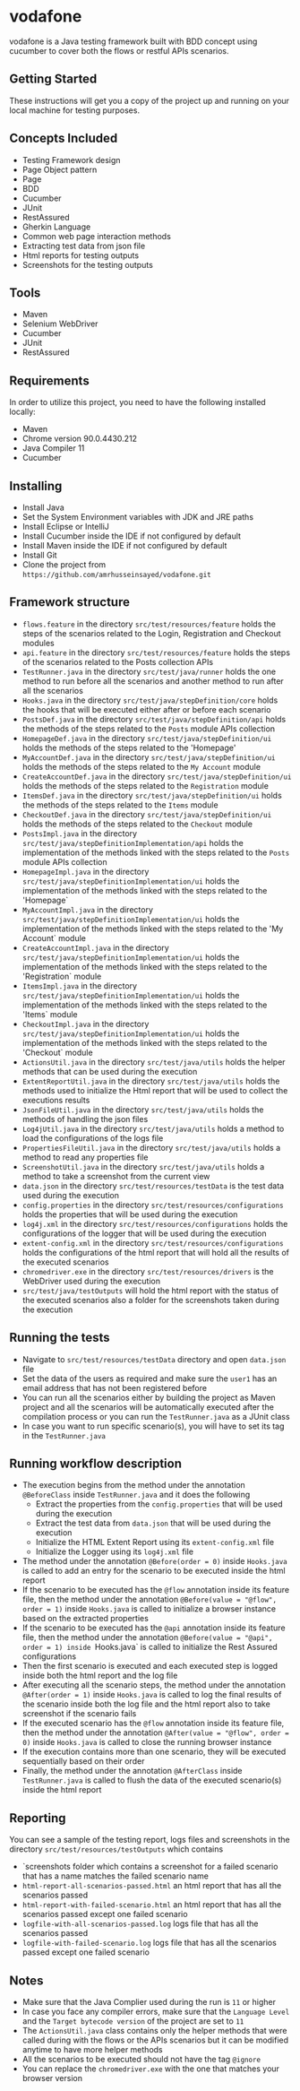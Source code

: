 # vodafone
vodafone is a Java testing framework built with BDD concept using cucumber to cover both the flows or restful APIs scenarios.

## Getting Started
These instructions will get you a copy of the project up and running on your local machine for testing purposes.

## Concepts Included
* Testing Framework design
* Page Object pattern
* Page 
* BDD
* Cucumber
* JUnit
* RestAssured
* Gherkin Language
* Common web page interaction methods
* Extracting test data from json file
* Html reports for testing outputs
* Screenshots for the testing outputs

## Tools
* Maven
* Selenium WebDriver
* Cucumber
* JUnit
* RestAssured

## Requirements
In order to utilize this project, you need to have the following installed locally:
* Maven
* Chrome version 90.0.4430.212
* Java Compiler 11
* Cucumber

## Installing
* Install Java
* Set the System Environment variables with JDK and JRE paths
* Install Eclipse or IntelliJ
* Install Cucumber inside the IDE if not configured by default
* Install Maven inside the IDE if not configured by default
* Install Git
* Clone the project from `https://github.com/amrhusseinsayed/vodafone.git`

## Framework structure
* `flows.feature` in the directory `src/test/resources/feature` holds the steps of the scenarios related to the Login, Registration and Checkout modules
* `api.feature` in the directory `src/test/resources/feature` holds the steps of the scenarios related to the Posts collection APIs
* `TestRunner.java` in the directory `src/test/java/runner` holds the one method to run before all the scenarios and another method to run after all the scenarios
* `Hooks.java` in the directory `src/test/java/stepDefinition/core` holds the hooks that will be executed either after or before each scenario
* `PostsDef.java` in the directory `src/test/java/stepDefinition/api` holds the methods of the steps related to the `Posts` module APIs collection
* `HomepageDef.java` in the directory `src/test/java/stepDefinition/ui` holds the methods of the steps related to the 'Homepage'
* `MyAccountDef.java` in the directory `src/test/java/stepDefinition/ui` holds the methods of the steps related to the `My Account` module
* `CreateAccountDef.java` in the directory `src/test/java/stepDefinition/ui` holds the methods of the steps related to the `Registration` module
* `ItemsDef.java` in the directory `src/test/java/stepDefinition/ui` holds the methods of the steps related to the `Items` module
* `CheckoutDef.java` in the directory `src/test/java/stepDefinition/ui` holds the methods of the steps related to the `Checkout` module
* `PostsImpl.java` in the directory `src/test/java/stepDefinitionImplementation/api` holds the implementation of the methods linked with the steps related to the `Posts` module APIs collection
* `HomepageImpl.java` in the directory `src/test/java/stepDefinitionImplementation/ui` holds the implementation of the methods linked with the steps related to the 'Homepage`
* `MyAccountImpl.java` in the directory `src/test/java/stepDefinitionImplementation/ui` holds the implementation of the methods linked with the steps related to the 'My Account` module
* `CreateAccountImpl.java` in the directory `src/test/java/stepDefinitionImplementation/ui` holds the implementation of the methods linked with the steps related to the 'Registration` module
* `ItemsImpl.java` in the directory `src/test/java/stepDefinitionImplementation/ui` holds the implementation of the methods linked with the steps related to the 'Items` module
* `CheckoutImpl.java` in the directory `src/test/java/stepDefinitionImplementation/ui` holds the implementation of the methods linked with the steps related to the 'Checkout` module
* `ActionsUtil.java` in the directory `src/test/java/utils` holds the helper methods that can be used during the execution
* `ExtentReportUtil.java` in the directory `src/test/java/utils` holds the methods used to initialize the Html report that will be used to collect the executions results
* `JsonFileUtil.java` in the directory `src/test/java/utils` holds the methods of handling the json files
* `Log4jUtil.java` in the directory `src/test/java/utils` holds a method to load the configurations of the logs file
* `PropertiesFileUtil.java` in the directory `src/test/java/utils` holds a method to read any properties file
* `ScreenshotUtil.java` in the directory `src/test/java/utils` holds a method to take a screenshot from the current view
* `data.json` in the directory `src/test/resources/testData` is the test data used during the execution
* `config.properties` in the directory `src/test/resources/configurations` holds the properties that will be used during the execution
* `log4j.xml` in the directory `src/test/resources/configurations` holds the configurations of the logger that will be used during the execution
* `extent-config.xml` in the directory `src/test/resources/configurations` holds the configurations of the html report that will hold all the results of the executed scenarios
* `chromedriver.exe` in the directory `src/test/resources/drivers` is the WebDriver used during the execution
* `src/test/java/testOutputs` will hold the html report with the status of the executed scenarios also a folder for the screenshots taken during the execution

## Running the tests
* Navigate to `src/test/resources/testData` directory and open `data.json` file
* Set the data of the users as required and make sure the `user1` has an email address that has not been registered before
* You can run all the scenarios either by building the project as Maven project and all the scenarios will be automatically executed after the compilation process or you can run the `TestRunner.java` as a JUnit class
* In case you want to run specific scenario(s), you will have to set its tag in the `TestRunner.java`

## Running workflow description
* The execution begins from the method under the annotation `@BeforeClass` inside `TestRunner.java` and it does the following
  * Extract the properties from the `config.properties` that will be used during the execution
  * Extract the test data from `data.json` that will be used during the execution
  * Initialize the HTML Extent Report using its `extent-config.xml` file
  * Initialize the Logger using its `log4j.xml` file
* The method under the annotation `@Before(order = 0)` inside `Hooks.java` is called to add an entry for the scenario to be executed inside the html report
* If the scenario to be executed has the `@flow` annotation inside its feature file, then the method under the annotation `@Before(value = "@flow", order = 1)` inside `Hooks.java` is called to initialize a browser instance based on the extracted properties
* If the scenario to be executed has the `@api` annotation inside its feature file, then the method under the annotation `@Before(value = "@api", order = 1) inside `Hooks.java` is called to initialize the Rest Assured configurations
* Then the first scenario is executed and each executed step is logged inside both the html report and the log file
* After executing all the scenario steps, the method under the annotation `@After(order = 1)` inside `Hooks.java` is called to log the final results of the scenario inside both the log file and the html report also to take screenshot if the scenario fails
* If the executed scenario has the `@flow` annotation inside its feature file, then the method under the annotation `@After(value = "@flow", order = 0)` inside `Hooks.java` is called to close the running browser instance
* If the execution contains more than one scenario, they will be executed sequentially based on their order
* Finally, the method under the annotation `@AfterClass` inside `TestRunner.java` is called to flush the data of the executed scenario(s) inside the html report

## Reporting
You can see a sample of the testing report, logs files and screenshots in the directory `src/test/resources/testOutputs` which contains
* `screenshots folder which contains a screenshot for a failed scenario that has a name matches the failed scenario name
* `html-report-all-scenarios-passed.html` an html report that has all the scenarios passed
* `html-report-with-failed-scenario.html` an html report that has all the scenarios passed except one failed scenario
* `logfile-with-all-scenarios-passed.log` logs file that has all the scenarios passed
* `logfile-with-failed-scenario.log` logs file that has all the scenarios passed except one failed scenario

## Notes
* Make sure that the Java Complier used during the run is `11` or higher
* In case you face any compiler errors, make sure that the `Language Level` and the `Target bytecode version` of the project are set to `11` 
* The `ActionsUtil.java` class contains only the helper methods that were called during with the flows or the APIs scenarios but it can be modified anytime to have more helper methods
* All the scenarios to be executed should not have the tag `@ignore`
* You can replace the `chromedriver.exe` with the one that matches your browser version
